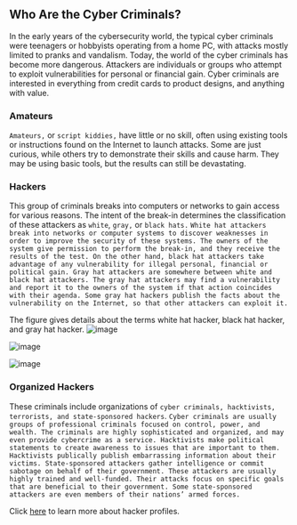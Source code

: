 ## Who Are the Cyber Criminals?

In the early years of the cybersecurity world, the typical cyber criminals were teenagers or hobbyists operating from a home PC, with attacks mostly limited to pranks and vandalism. Today, the world of the cyber criminals has become more dangerous. Attackers are individuals or groups who attempt to exploit vulnerabilities for personal or financial gain. Cyber criminals are interested in everything from credit cards to product designs, and anything with value.

### Amateurs

`Amateurs,` or `script kiddies,` have little or no skill, often using existing tools or instructions found on the Internet to launch attacks. Some are just curious, while others try to demonstrate their skills and cause harm. They may be using basic tools, but the results can still be devastating.

### Hackers

This group of criminals breaks into computers or networks to gain access for various reasons. The intent of the break-in determines the classification of these attackers as `white`, `gray,` or `black hats.` `White hat attackers break into networks or computer systems to discover weaknesses in order to improve the security of these systems. The owners of the system give permission to perform the break-in, and they receive the results of the test. On the other hand, black hat attackers take advantage of any vulnerability for illegal personal, financial or political gain. Gray hat attackers are somewhere between white and black hat attackers. The gray hat attackers may find a vulnerability and report it to the owners of the system if that action coincides with their agenda. Some gray hat hackers publish the facts about the vulnerability on the Internet, so that other attackers can exploit it.`


The figure gives details about the terms white hat hacker, black hat hacker, and gray hat hacker.
![image](https://github.com/adeleke123/I4GCybersecurity/assets/51156057/179a054a-a8f7-46ce-a105-168cdeddaaf4)

![image](https://github.com/adeleke123/I4GCybersecurity/assets/51156057/d8984753-9342-4642-9164-ba579b64a8ae)

![image](https://github.com/adeleke123/I4GCybersecurity/assets/51156057/246b8eff-380c-440a-87a7-282ff19d6ab2)

### Organized Hackers

These criminals include organizations of `cyber criminals, hacktivists, terrorists, and state-sponsored hackers`. `Cyber criminals are usually groups of professional criminals focused on control, power, and wealth. The criminals are highly sophisticated and organized, and may even provide cybercrime as a service. Hacktivists make political statements to create awareness to issues that are important to them. Hacktivists publically publish embarrassing information about their victims. State-sponsored attackers gather intelligence or commit sabotage on behalf of their government. These attackers are usually highly trained and well-funded. Their attacks focus on specific goals that are beneficial to their government. Some state-sponsored attackers are even members of their nations’ armed forces.`

Click [here](https://www.sans.org/white-papers/33864/) to learn more about hacker profiles.
